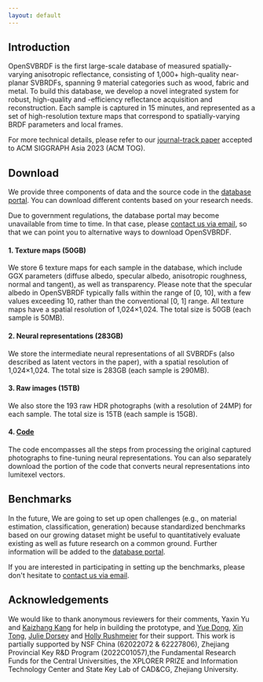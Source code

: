 ```yaml
---
layout: default
---
```


## Introduction

OpenSVBRDF is the first large-scale database of measured spatially-varying anisotropic reflectance, consisting of 1,000+ high-quality near-planar SVBRDFs, spanning 9 material categories such as wood, fabric and metal. To build this database, we develop a novel integrated system for robust, high-quality and -efficiency reflectance acquisition and reconstruction. Each sample is captured in 15 minutes, and represented as a set of high-resolution texture maps that correspond to spatially-varying BRDF parameters and local frames.

For more technical details, please refer to our <a href="https://svbrdf.github.io/publications/OpenSVBRDF/project.html">journal-track paper</a > accepted to ACM SIGGRAPH Asia 2023 (ACM TOG).


## Download 

We provide three components of data and the source code in the <a href="http://opensvbrdf.com"><span class="enlarge">database portal</span></a>. You can download different contents based on your research needs.

<span class="red-bold-text">Due to government regulations, the database portal may become unavailable from time to time.</span> In that case, please <a href="mailto:xiaohema1998@gmail.com?subject=Restricted%20Access%20to%20OpenSVBRDF&body=Please%20provide%20the%20following%20information.%0D%0A%0D%0AFirst%20name%3A%20%0D%0ALast%20name%3A%20%0D%0AYour%20institution%3A%20%0D%0AYour%20region%3A%20%0D%0AHave%20you%20registered%20before%3F%20%28y%2Fn%29%20">contact us via email</a>, so that we can point you to alternative ways to download OpenSVBRDF.


#### 1. Texture maps (50GB)
We store 6 texture maps for each sample in the database, which include GGX parameters (diffuse albedo, specular albedo, anisotropic roughness, normal and tangent), as well as transparency. Please note that the specular albedo in OpenSVBRDF typically falls within the range of [0, 10], with a few values exceeding 10, rather than the conventional [0, 1] range. All texture maps have a spatial resolution of 1,024×1,024. The total size is 50GB (each sample is 50MB).

#### 2. Neural representations (283GB)
We store the intermediate neural representations of all SVBRDFs (also described as latent vectors in the paper), with a spatial resolution of 1,024×1,024. The total size is 283GB (each sample is 290MB).

#### 3. Raw images (15TB)
We also store the 193 raw HDR photographs (with a resolution of 24MP) for each sample. The total size is 15TB (each sample is 15GB).

#### 4. <a href="https://github.com/OpenSVBRDF/OpenSVBRDF_source_code"><span class="enlarge">Code</span></a>
The code encompasses all the steps from processing the original captured photographs to fine-tuning neural representations. You can also separately download the portion of the code that converts neural representations into lumitexel vectors.

## Benchmarks
In the future, We are going to set up open challenges (e.g., on material estimation, classification, generation) because standardized benchmarks based on our growing dataset might be useful to quantitatively evaluate existing as well as future research on a common ground. Further information will be added to the <a href="http://opensvbrdf.com">database portal</a>.

If you are interested in participating in setting up the benchmarks, please don't hesitate to <a href="mailto:xiaohema1998@gmail.com?subject=Setting%20Up%20Benchmarks%20Together!&body=Please%20provide%20the%20following%20information.%0D%0A%0D%0AFirst%20name%3A%0D%0ALast%20name%3A%0D%0AYour%20institution%3A%0D%0APlease%20describe%20your%20project%20experience%20or%20any%20helpful%20ideas%3A">contact us via email</a>.

## Acknowledgements

We would like to thank anonymous reviewers for their comments, Yaxin Yu and <a href="https://cocoakang.cn/">Kaizhang Kang</a> for help in building the prototype, and <a href="https://yuedong.shading.me/">Yue Dong</a>, <a href="https://www.microsoft.com/en-us/research/people/xtong/">Xin Tong</a>, <a href="https://graphics.cs.yale.edu/people/julie-dorsey">Julie Dorsey</a> and <a href="https://graphics.cs.yale.edu/people/holly-rushmeier">Holly Rushmeier</a> for their support. This work is partially supported by NSF China (62022072 & 62227806), Zhejiang Provincial Key R&D Program (2022C01057),the Fundamental Research Funds for the Central Universities, the XPLORER PRIZE and Information Technology Center and State Key Lab of CAD&CG, Zhejiang University.
